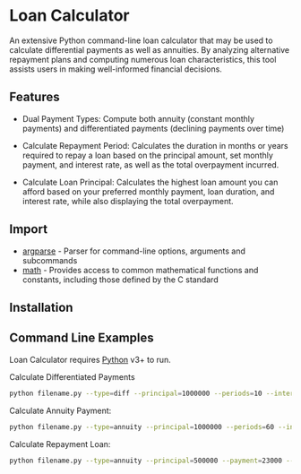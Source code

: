 # Loan Calculator

 An extensive Python command-line loan calculator that may be used to calculate differential payments as well as annuities.  By analyzing alternative repayment plans and computing numerous loan characteristics, this tool assists users in making well-informed financial decisions.

## Features

- Dual Payment Types: Compute both annuity (constant monthly payments) and differentiated payments (declining payments over time)

- Calculate Repayment Period: Calculates the duration in months or years required to repay a loan based on the principal amount, set monthly payment, and interest rate, as well as the total overpayment incurred.

- Calculate Loan Principal: Calculates the highest loan amount you can afford based on your preferred monthly payment, loan duration, and interest rate, while also displaying the total overpayment.

## Import

- [argparse](https://docs.python.org/3/library/argparse) - Parser for command-line options, arguments and subcommands
- [math](https://docs.python.org/3/library/math.html) - Provides access to common mathematical functions and constants, including those defined by the C standard


## Installation
## Command Line Examples

Loan Calculator requires [Python](https://www.python.org/downloads/) v3+ to run.

Calculate Differentiated Payments
```sh
python filename.py --type=diff --principal=1000000 --periods=10 --interest=10 
```

Calculate Annuity Payment:
```sh
python filename.py --type=annuity --principal=1000000 --periods=60 --interest=10
```

Calculate Repayment Loan:
```sh
python filename.py --type=annuity --principal=500000 --payment=23000 --interest=7.8
```
